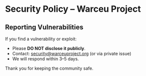 # Security Policy – Warceu Project

## Reporting Vulnerabilities

If you find a vulnerability or exploit:
- Please **DO NOT disclose it publicly**.
- Contact: security@warceuproject.org (or via private issue)
- We will respond within 3–5 days.

Thank you for keeping the community safe.
